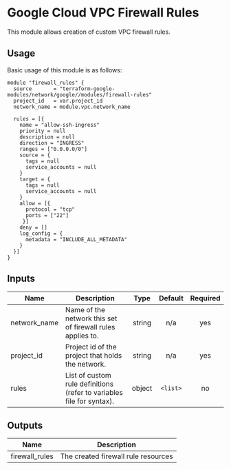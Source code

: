 # Google Cloud VPC Firewall Rules

This module allows creation of custom VPC firewall rules.

## Usage

Basic usage of this module is as follows:

```hcl
module "firewall_rules" {
  source       = "terraform-google-modules/network/google//modules/firewall-rules"
  project_id   = var.project_id
  network_name = module.vpc.network_name

  rules = [{
    name = "allow-ssh-ingress"
    priority = null
    description = null
    direction = "INGRESS"
    ranges = ["0.0.0.0/0"]
    source = {
      tags = null
      service_accounts = null
    }
    target = {
      tags = null
      service_accounts = null
    }
    allow = [{
      protocol = "tcp"
      ports = ["22"]
     }]
    deny = []
    log_config = {
      metadata = "INCLUDE_ALL_METADATA"
    }
  }]
}
```

<!-- BEGINNING OF PRE-COMMIT-TERRAFORM DOCS HOOK -->
## Inputs

| Name | Description | Type | Default | Required |
|------|-------------|:----:|:-----:|:-----:|
| network\_name | Name of the network this set of firewall rules applies to. | string | n/a | yes |
| project\_id | Project id of the project that holds the network. | string | n/a | yes |
| rules | List of custom rule definitions (refer to variables file for syntax). | object | `<list>` | no |

## Outputs

| Name | Description |
|------|-------------|
| firewall\_rules | The created firewall rule resources |

<!-- END OF PRE-COMMIT-TERRAFORM DOCS HOOK -->
